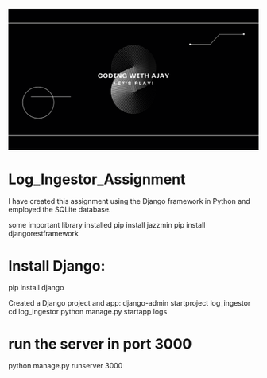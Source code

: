 ![logo](https://github.com/codemyown/codemyown/blob/main/banner.png)

# Log_Ingestor_Assignment

I have created this assignment using the Django framework in Python and employed the SQLite database.


some important library installed
pip install jazzmin
pip install djangorestframework

# Install Django:
pip install django

Created a Django project and app:
django-admin startproject log_ingestor
cd log_ingestor
python manage.py startapp logs


# run the server in port 3000
python manage.py runserver 3000



